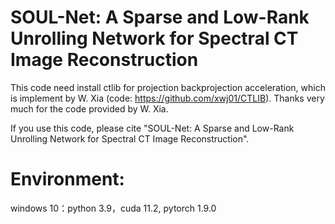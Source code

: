 

# SOUL-Net: A Sparse and Low-Rank Unrolling Network for Spectral CT Image Reconstruction

This code need install ctlib for projection backprojection acceleration, which is implement by W. Xia (code: https://github.com/xwj01/CTLIB).
Thanks very much for the code provided by W. Xia.

If you use this code, please cite "SOUL-Net: A Sparse and Low-Rank Unrolling Network for Spectral CT Image Reconstruction".


# Environment:
windows 10：python 3.9，cuda 11.2, pytorch 1.9.0
